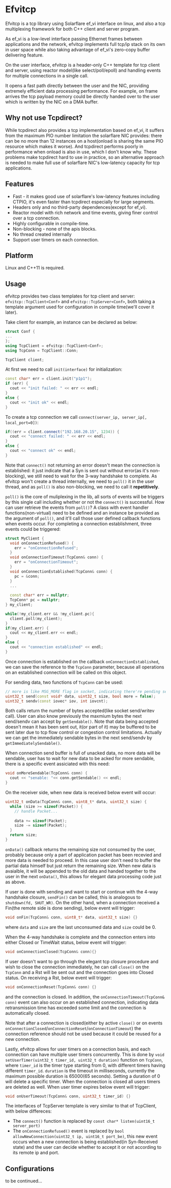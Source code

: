 # Efvitcp
Efvitcp is a tcp library using Solarflare ef_vi interface on linux, and also a tcp multiplexing framework for both C++ client and server program.

As ef_vi is a low-level interface passing Ethernet frames between applications and the network, efvitcp implements full tcp/ip stack on its own in user space while also taking advantage of ef_vi's zero-copy buffer delivering feature.

On the user interface, efvitcp is a header-only C++ template for tcp client and server, using reactor model(like select/poll/epoll) and handling events for multiple connections in a single call. 

It opens a fast path directly between the user and the NIC, providing extremely efficient data processing performance. For example, on frame arrives the tcp payload memory could be directly handed over to the user which is written by the NIC on a DMA buffer.

## Why not use Tcpdirect?
While tcpdirect also provides a tcp implementation based on ef_vi, it suffers from the maximum PIO number limitation the solarflare NIC provides: there can be no more than 12 instances on a host(onload is sharing the same PIO resource which makes it worse). And tcpdirect performs poorly in performance when onload is also in use, which I don't know why.
These problems make tcpdirect hard to use in practice, so an alternative approach is needed to make full use of solarflare NIC's low-latency capacity for tcp applications.

## Features
* Fast - it makes good use of solarflare's low-latency features including CTPIO, it's even faster than tcpdirect especially for large segments.
* Headers only and no third-party dependences(except for ef_vi).
* Reactor model with rich network and time events, giving finer control over a tcp connection.
* Highly configurable in compile-time.
* Non-blocking - none of the apis blocks.
* No thread created internally
* Support user timers on each connection.

## Platform
Linux and C++11 is required.

## Usage
efvitcp provides two class templates for tcp client and server: `efvitcp::TcpClient<Conf>` and `efvitcp::TcpServer<Conf>`, both taking a template argument used for configuration in compile time(we'll cover it later). 

Take client for example, an instance can be declared as below:
```c++
struct Conf {
...
};
using TcpClient = efvitcp::TcpClient<Conf>;
using TcpConn = TcpClient::Conn;

TcpClient client;
```
At first we need to call `init(interface)` for initialization:
```c++
const char* err = client.init("p1p1");
if (err) {
  cout << "init failed: " << err << endl;
}
else {
  cout << "init ok" << endl;
}
```
To create a tcp connection we call `connect(server_ip, server_ip[, local_port=0])`:
```c++
if((err = client.connect("192.168.20.15", 1234)) {
  cout << "connect failed: " << err << endl;
}
else {
  cout << "connect ok" << endl;
}
```
Note that `connect()` not returning an error doesn't mean the connection is established: it just indicate that a Syn is sent out without error(as it's non-blocking), we still need to wait for the 3-way handshake to complete. As efvitcp won't create a thread internally, we need to `poll()` it in the user thread, and as `poll()` is also non-blocking, we need to call it **repetitively**. 

`poll()` is the core of muliplexing in the lib, all sorts of events will be triggers by this single call including whether or not the `connect()` is successful. How can user retrieve the events from `poll()`? A class with event handler functions(non-virtual) need to be defined and an instance be provided as the argument of `poll()`, and it'll call those user defined callback functions when events occur. For completing a connection establishment, three events could be triggered:

```c++
struct MyClient {
  void onConnectionRefused() { 
    err = "onConnectionRefused"; 
  }
  void onConnectionTimeout(TcpConn& conn) { 
    err = "onConnectionTimeout"; 
  }
  void onConnectionEstablished(TcpConn& conn) { 
    pc = &conn;
  }
  ...
  
  const char* err = nullptr;
  TcpConn* pc = nullptr;
} my_client;

while(!my_client.err && !my_client.pc){
  client.poll(my_client);
}
if(my_client.err) {
  cout << my_client.err << endl;
}
else {
  cout << "connection established" << endl;
}
```
Once connection is established on the callback `onConnectionEstablished`, we can save the reference to the `TcpConn` parameter, because all operations on an established connection will be called on this object.

For sending data, two functions of `TcpConn` can be used:
```c++
// more is like MSG_MORE flag in socket, indicating there're pending sends
uint32_t send(const void* data, uint32_t size, bool more = false);
uint32_t sendv(const iovec* iov, int iovcnt);
```
Both calls return the number of bytes accepted(like socket send/writev call). User can also know previously the maxmium bytes the next send/sendv can accept by `getSendable()`.
Note that data being accepted doesn't mean it has been sent out, it(or part of it) may be buffered to be sent later due to tcp flow control or congestion control limitations. Actually we can get the immediately sendable bytes in the next send/sendv by `getImmediatelySendable()`. 

When connection send buffer is full of unacked data, no more data will be sendable, user has to wait for new data to be acked for more sendable, there is a specific event assiciated with this need:
```c++
void onMoreSendable(TcpConn& conn) {
  cout << "senable: "<< conn.getSendable() << endl;
}
```

On the receiver side, when new data is received below event will occur:
```c++
uint32_t onData(TcpConn& conn, uint8_t* data, uint32_t size) {
  while (size >= sizeof(Packet)) {
    // handle Packet...
    
    data += sizeof(Packet);
    size -= sizeof(Packet);
  }
  return size;
}
```
`onData()` callback returns the remaining size not consumed by the user, probably because only a part of application packet has been recevied and more data is needed to proceed. In this case user don't need to buffer the partial data himself but just return the remaining size. When new data is avaialble, it will be appended to the old data and handed together to the user in the next `onData()`, this allows for elegant data processing code just as above.

If user is done with sending and want to start or continue with the 4-way handshake closure, `sendFin()` can be called, this is analogous to `shutdown(fd, SHUT_WR)`. On the other hand, when a connection received a Fin(the remote side is done sending), below event will trigger:
```c++
void onFin(TcpConn& conn, uint8_t* data, uint32_t size) {}
```
where `data` and `size` are the last unconsumed data and `size` could be 0.

When the 4-way handshake is complete and the connection enters into either Closed or TimeWait status, below event will trigger:
```c++
void onConnectionClosed(TcpConn& conn){}
```

If user doesn't want to go through the elegant tcp closure procedure and wish to close the connection immediately, he can call `close()` on the `TcpConn` and a Rst will be sent out and the connection goes into Closed status. On receiving a Rst, below event will trigger:
```c++
void onConnectionReset(TcpConn& conn) {}
```
and the connection is closed. In addition, the `onConnectionTimeout(TcpConn& conn)` event can also occur on an established connection, indicating data retransmission time has exceeded some limit and the connection is automatically closed.

Note that after a connection is closed(either by active `close()` or on events `onConnectionClosed`/`onConnectionReset`/`onConnectionTimeout`) the connection reference should not be used because it could be reused for a new connection.

Lastly, efvitcp allows for user timers on a connection basis, and each connection can have multiple user timers concurrently. This is done by `void setUserTimer(uint32_t timer_id, uint32_t duration)` function on `TcpConn`, where `timer_id` is the timer type starting from 0, with different timers having different `timer_id`. `duration` is the timeout in milliseconds, currently the maximum possible duration is 65000(65 seconds). Setting a duration of 0 will delete a specific timer. When the connection is closed all users timers are deleted as well. When user timer expires below event will trigger:
```c++
void onUserTimeout(TcpConn& conn, uint32_t timer_id) {}
```

The interfaces of TcpServer template is very similar to that of TcpClient, with below differeces:
* The `connect()` function is replaced by `const char* listen(uint16_t server_port)`
* The `onConnectionRefused()` event is replaced by `bool allowNewConnection(uint32_t ip, uint16_t port_be)`, this new event occurs when a new connection is being established(in Syn-Received state) and the user can decide whether to accept it or not according to its remote ip and port.

## Configurations
to be continued...
